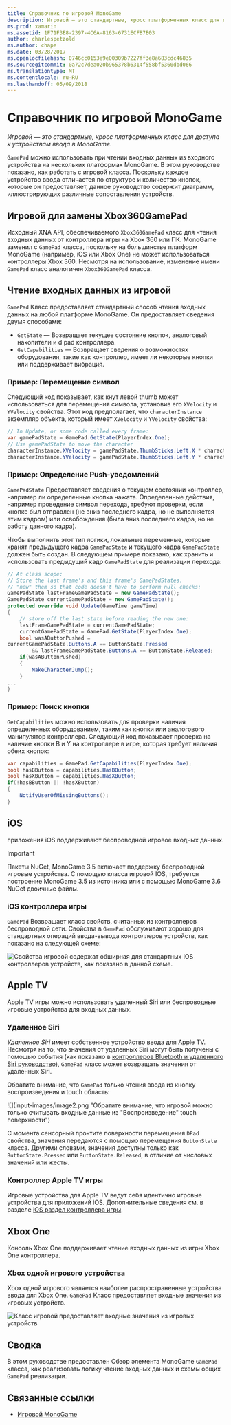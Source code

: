```yaml
---
title: Справочник по игровой MonoGame
description: Игровой — это стандартные, кросс платформенных класс для доступа к устройствам ввода в MonoGame.
ms.prod: xamarin
ms.assetid: 1F71F3E8-2397-4C6A-8163-6731ECFB7E03
author: charlespetzold
ms.author: chape
ms.date: 03/28/2017
ms.openlocfilehash: 0746cc0153e9e00309b7227ff3e8a683cdc46835
ms.sourcegitcommit: 0a72c7dea020b965378b6314f558bf5360dbd066
ms.translationtype: MT
ms.contentlocale: ru-RU
ms.lasthandoff: 05/09/2018
---
```

# <a name="monogame-gamepad-reference"></a>Справочник по игровой MonoGame

_Игровой — это стандартные, кросс платформенных класс для доступа к устройствам ввода в MonoGame._

`GamePad` можно использовать при чтении входных данных из входного устройства на нескольких платформах MonoGame. В этом руководстве показано, как работать с игровой класса. Поскольку каждое устройство ввода отличается по структуре и количество кнопок, которые он предоставляет, данное руководство содержит диаграмм, иллюстрирующих различные сопоставления устройств.

## <a name="gamepad-as-a-replacement-for-xbox360gamepad"></a>Игровой для замены Xbox360GamePad

Исходный XNA API, обеспечиваемого `Xbox360GamePad` класс для чтения входных данных от контроллера игры на Xbox 360 или ПК. MonoGame заменил с `GamePad` класса, поскольку на большинстве платформ MonoGame (например, iOS или Xbox One) не может использоваться контроллеры Xbox 360. Несмотря на использование, изменение имени `GamePad` класс аналогичен `Xbox360GamePad` класса.

## <a name="reading-input-from-gamepad"></a>Чтение входных данных из игровой

`GamePad` Класс предоставляет стандартный способ чтения входных данных на любой платформе MonoGame. Он предоставляет сведения двумя способами:

- `GetState` — Возвращает текущее состояние кнопок, аналоговый накопители и d pad контроллера.
- `GetCapabilities` — Возвращает сведения о возможностях оборудования, такие как контроллер, имеет ли некоторые кнопки или поддерживает вибрация.

### <a name="example-moving-a-character"></a>Пример: Перемещение символ

Следующий код показывает, как кнут левой thumb может использоваться для перемещения символа, установив его `XVelocity` и `YVelocity` свойства. Этот код предполагает, что `characterInstance` экземпляр объекта, который имеет `XVelocity` и `YVelocity` свойства:

```csharp
// In Update, or some code called every frame:
var gamePadState = GamePad.GetState(PlayerIndex.One);
// Use gamePadState to move the character
characterInstance.XVelocity = gamePadState.ThumbSticks.Left.X * characterInstance.MaxSpeed;
characterInstance.YVelocity = gamePadState.ThumbSticks.Left.Y * characterInstance.MaxSpeed;
```

### <a name="example-detecting-pushes"></a>Пример: Определение Push-уведомлений

`GamePadState` Предоставляет сведения о текущем состоянии контроллер, например ли определенные кнопка нажата. Определенные действия, например проведение символ перехода, требуют проверки, если кнопке был отправлен (не вниз последнего кадра, но не выполняется этим кадром) или освобождения (была вниз последнего кадра, но не работу данного кадра). 

Чтобы выполнить этот тип логики, локальные переменные, которые хранят предыдущего кадра `GamePadState` и текущего кадра `GamePadState` должен быть создан. В следующем примере показано, как хранить и использовать предыдущий кадр `GamePadState` для реализации перехода:

```csharp
// At class scope:
// Store the last frame's and this frame's GamePadStates.
// "new" them so that code doesn't have to perform null checks:
GamePadState lastFrameGamePadState = new GamePadState();
GamePadState currentGamePadState = new GamePadState();
protected override void Update(GameTime gameTime)
{
    // store off the last state before reading the new one:
    lastFrameGamePadState = currentGamePadState;
    currentGamePadState = GamePad.GetState(PlayerIndex.One);
    bool wasAButtonPushed = 
currentGamePadState.Buttons.A == ButtonState.Pressed
        && lastFrameGamePadState.Buttons.A == ButtonState.Released;
    if(wasAButtonPushed)
    {
        MakeCharacterJump();
    }
...
}
```

### <a name="example-checking-for-buttons"></a>Пример: Поиск кнопки

`GetCapabilities` можно использовать для проверки наличия определенных оборудованием, таким как кнопки или аналогового манипулятор контроллера. Следующий код показывает проверка на наличие кнопки B и Y на контроллере в игре, которая требует наличия обеих кнопок:

```csharp
var capabilities = GamePad.GetCapabilities(PlayerIndex.One);
bool hasBButton = capabilities.HasBButton;
bool hasXButton = capabilities.HasXButton;
if(!hasBButton || !hasXButton)
{
    NotifyUserOfMissingButtons();
}
```

## <a name="ios"></a>iOS

приложения iOS поддерживают беспроводной игровое входных данных.

> [!IMPORTANT]
> Пакеты NuGet, MonoGame 3.5 включает поддержку беспроводной игровые устройства. С помощью класса игровой IOS, требуется построение MonoGame 3.5 из источника или с помощью MonoGame 3.6 NuGet двоичные файлы. 

### <a name="ios-game-controller"></a>iOS контроллера игры

`GamePad` Возвращает класс свойств, считанных из контроллеров беспроводной сети. Свойства в `GamePad` обслуживают хорошо для стандартных операций ввода-вывода контроллеров устройств, как показано на следующей схеме:

![](input-images/image1.png "Свойства игровой содержат обширная для стандартных iOS контроллеров устройств, как показано в данной схеме.")

## <a name="apple-tv"></a>Apple TV

Apple TV игры можно использовать удаленный Siri или беспроводные игровые устройства для входных данных.

### <a name="siri-remote"></a>Удаленное Siri

*Удаленное Siri* имеет собственное устройство ввода для Apple TV. Несмотря на то, что значения от удаленных Siri могут быть получены с помощью события (как показано в [контроллеров Bluetooth и удаленного Siri руководство](~/ios/tvos/platform/remote-bluetooth.md)), `GamePad` класс может возвращать значения от удаленных Siri.

Обратите внимание, что `GamePad` только чтения ввода из кнопку воспроизведения и touch область: 

![](input-images/image2.png "Обратите внимание, что игровой можно только считывать входные данные из "Воспроизведение" touch поверхности")

С момента сенсорный прочтите поверхности перемещения `DPad` свойства, значения передаются с помощью перемещения `ButtonState` класса. Другими словами, значения доступны только как `ButtonState.Pressed` или `ButtonState.Released`, в отличие от числовых значений или жесты.

### <a name="apple-tv-game-controller"></a>Контроллер Apple TV игры

Игровые устройства для Apple TV ведут себя идентично игровые устройства для приложений iOS. Дополнительные сведения см. в разделе [iOS раздел контроллера игры](#iOS_Game_Controller). 

## <a name="xbox-one"></a>Xbox One

Консоль Xbox One поддерживает чтение входных данных из игры Xbox One контроллера.

### <a name="xbox-one-game-controller"></a>Xbox одной игрового устройства

Xbox одной игрового является наиболее распространенные устройства ввода для Xbox One. `GamePad` Класс предоставляет входные значения из игровых устройств.

![](input-images/image3.png "Класс игровой предоставляет входные значения из игровых устройств")

## <a name="summary"></a>Сводка

В этом руководстве предоставлен Обзор элемента MonoGame `GamePad` класса, как реализовать логику чтение входных данных и схемы общих `GamePad` реализации.

## <a name="related-links"></a>Связанные ссылки

- [Игровой MonoGame](http://www.monogame.net/documentation/?page=T_Microsoft_Xna_Framework_Input_GamePad)
